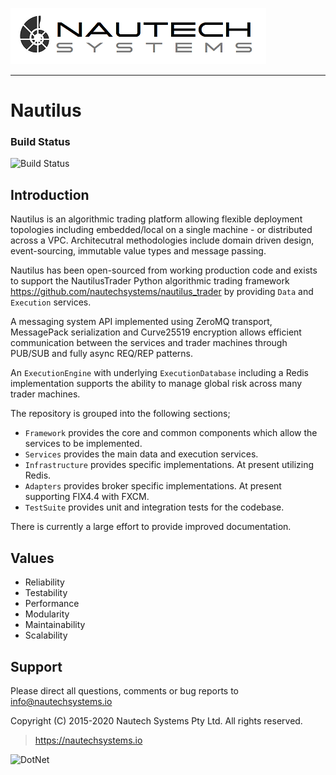 ![Nautech Systems](https://github.com/nautechsystems/nautilus_trader/blob/master/docs/artwork/nautechsystems_logo_small.png?raw=true "logo")

----------

# Nautilus

### Build Status

![Build Status](https://codebuild.ap-southeast-2.amazonaws.com/badges?uuid=eyJlbmNyeXB0ZWREYXRhIjoiQ0RNcmVkNnl6M2p2RURYb1RmUzlLWFlLTForVVJDb2hnTXluWVRxdENMSGlDVXZYTmtHZDlnOHhENG9tZEdibXRXeFZwRzRVNUdoMWF6U2xQN05EbDhBPSIsIml2UGFyYW1ldGVyU3BlYyI6InQ1Tkhxa0RFYldKNDAwcVIiLCJtYXRlcmlhbFNldFNlcmlhbCI6MX0%3D&branch=master)

## Introduction

Nautilus is an algorithmic trading platform allowing flexible deployment 
topologies including embedded/local on a single machine - or distributed across a VPC.
Architecutral methodologies include domain driven design, event-sourcing, immutable value types 
and message passing.

Nautilus has been open-sourced from working production code and exists to support 
the NautilusTrader Python algorithmic trading framework https://github.com/nautechsystems/nautilus_trader 
by providing `Data` and `Execution` services. 

A messaging system API implemented using ZeroMQ transport, MessagePack serialization
and Curve25519 encryption allows efficient communication between the services and trader
machines through PUB/SUB and fully async REQ/REP patterns.

An `ExecutionEngine` with underlying `ExecutionDatabase` including a Redis implementation
supports the ability to manage global risk across many trader machines.

The repository is grouped into the following sections;
- `Framework` provides the core and common components which allow the services to be implemented.
- `Services` provides the main data and execution services.
- `Infrastructure` provides specific implementations. At present utilizing Redis.
- `Adapters` provides broker specific implementations. At present supporting FIX4.4 with FXCM.
- `TestSuite` provides unit and integration tests for the codebase.

There is currently a large effort to provide improved documentation.

## Values
* Reliability
* Testability
* Performance
* Modularity
* Maintainability
* Scalability

## Support
Please direct all questions, comments or bug reports to info@nautechsystems.io

Copyright (C) 2015-2020 Nautech Systems Pty Ltd. All rights reserved.

> https://nautechsystems.io

![DotNet](https://d585tldpucybw.cloudfront.net/sfimages/default-source/default-album/net-core-3_480.png?sfvrsn=42bb708c_0?raw=true "dotnet")

